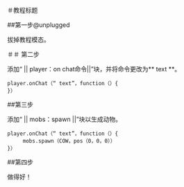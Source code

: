 ＃教程标题

##第一步@unplugged

拔掉教程模态。

＃＃ 第二步

添加“ || player：on chat命令||”块，并将命令更改为** text **。

```blocks
player.onChat（“ text”，function（）{
}）
```

##第三步

添加“ || mobs：spawn ||”块以生成动物。

```blocks
player.onChat（“ text”，function（）{
     mobs.spawn（COW，pos（0，0，0））
}）
```

##第四步

做得好！